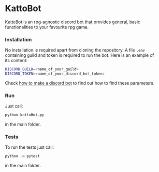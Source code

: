 # KattoBot

KattoBot is an rpg-agnostic discord bot that provides general, basic functionalities to your favourite rpg game.

### Installation

No installation is required apart from cloning the repository. A file `.env` containing guild and token is required 
to run the bot. Here is an example of its content:

```bash
DISCORD_GUILD=<name_of_your_guild>
DISCORD_TOKEN=<name_of_your_discord_bot_token>
```

Check [how to make a discord bot](https://realpython.com/how-to-make-a-discord-bot-python/#what-is-discord) to find 
out how to find these parameters.

### Run

Just call:

```bash
python kattoBot.py
```

in the main folder.

### Tests

To run the tests just call:

```bash
python -m pytest
```                   

in the main folder.

